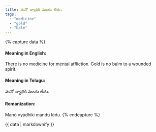 ```yaml
---
title: మనో వ్యాధికి మందు లేదు.
tags:
  - "medicine"
  - "gold"
  - "balm"
---
```


{% capture data %}
#### Meaning in English:
There is no medicine for mental affliction.
Gold is no balm to a wounded spirit.

#### Meaning in Telugu:
మనో వ్యాధికి మందు లేదు.

#### Romanization:
Manō vyādhiki mandu lēdu.
{% endcapture %}

{{ data | markdownify }}

